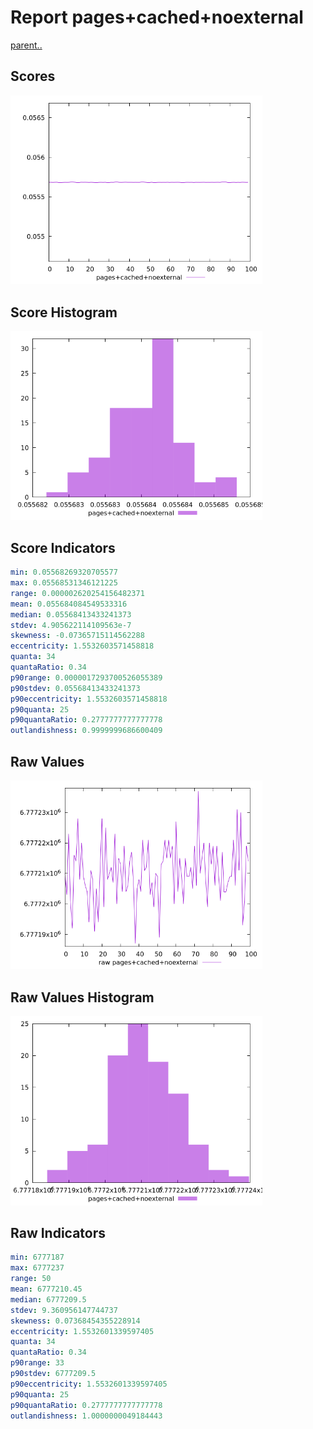 # Report pages+cached+noexternal

[parent..](./..)  


## Scores

![score](./score.png)  

## Score Histogram

![hist](./hist.png)  

## Score Indicators

```yaml
min: 0.05568269320705577
max: 0.05568531346121225
range: 0.000002620254156482371
mean: 0.055684084549533316
median: 0.05568413433241373
stdev: 4.905622114109563e-7
skewness: -0.07365715114562288
eccentricity: 1.5532603571458818
quanta: 34
quantaRatio: 0.34
p90range: 0.0000017293700526055389
p90stdev: 0.05568413433241373
p90eccentricity: 1.5532603571458818
p90quanta: 25
p90quantaRatio: 0.2777777777777778
outlandishness: 0.9999999686600409

```

## Raw Values

![raw](./raw.png)  

## Raw Values Histogram

![raw hist](./raw_hist.png)  

## Raw Indicators

```yaml
min: 6777187
max: 6777237
range: 50
mean: 6777210.45
median: 6777209.5
stdev: 9.360956147744737
skewness: 0.07368454355228914
eccentricity: 1.5532601339597405
quanta: 34
quantaRatio: 0.34
p90range: 33
p90stdev: 6777209.5
p90eccentricity: 1.5532601339597405
p90quanta: 25
p90quantaRatio: 0.2777777777777778
outlandishness: 1.0000000049184443

```

<style>
  img {
    max-width: 80%;
  }
</style>
      
